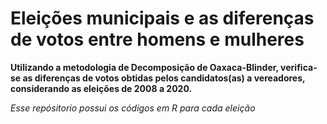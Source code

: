 # Eleições municipais e as diferenças de votos entre homens e mulheres

**Utilizando a metodologia de Decomposição de Oaxaca-Blinder, verifica-se as diferenças de votos obtidas pelos candidatos(as) a vereadores, considerando as eleições de 2008 a 2020.**

*Esse repósitorio possui os códigos em R para cada eleição*
